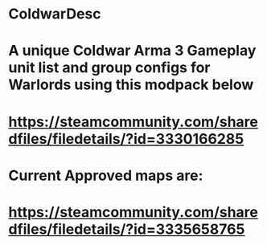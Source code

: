 ﻿# ColdwarDesc
# A unique Coldwar Arma 3 Gameplay unit list and group configs for Warlords using this modpack below
# https://steamcommunity.com/sharedfiles/filedetails/?id=3330166285
# Current Approved maps are:
# https://steamcommunity.com/sharedfiles/filedetails/?id=3335658765
#
#
#
#
